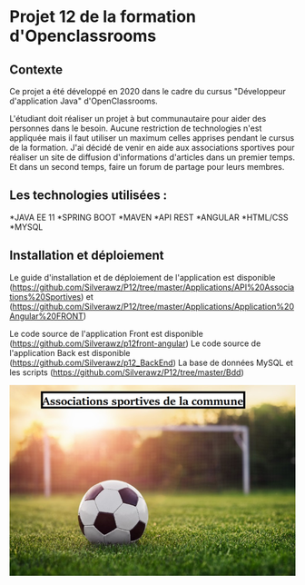 # Projet 12 de la formation d'Openclassrooms

## Contexte
Ce projet a été développé en 2020 dans le cadre du cursus "Développeur d'application Java" d'OpenClassrooms.

L'étudiant doit réaliser un projet à but communautaire pour aider des personnes dans le besoin. Aucune restriction de technologies n'est appliquée mais il faut utiliser un maximum
celles apprises pendant le cursus de la formation.
J'ai décidé de venir en aide aux associations sportives pour réaliser un site de diffusion d'informations d'articles dans un premier temps.
Et dans un second temps, faire un forum de partage pour leurs membres.

## Les technologies utilisées :
 
 *JAVA EE 11
 *SPRING BOOT
 *MAVEN
 *API REST
 *ANGULAR
 *HTML/CSS
 *MYSQL



## Installation et déploiement

Le guide d'installation et de déploiement de l'application est disponible (https://github.com/Silverawz/P12/tree/master/Applications/API%20Associations%20Sportives) et 
(https://github.com/Silverawz/P12/tree/master/Applications/Application%20Angular%20FRONT)

Le code source de l'application Front est disponible (https://github.com/Silverawz/p12front-angular)
Le code source de l'application Back est disponible (https://github.com/Silverawz/p12_BackEnd)
La base de données MySQL et les scripts (https://github.com/Silverawz/P12/tree/master/Bdd)


 ![Optional Text](https://github.com/Silverawz/P12/blob/master/associations_sport.jpg)
